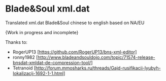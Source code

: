 # Blade&amp;Soul xml.dat

Translated xml.dat Blade&amp;Soul chinese to english based on NA/EU

{Work in progress and incomplete}

Thanks to:
- RogerUP13 [https://github.com/RogerUP13/bns-xml-editor]
- ronny1982 [http://www.bladeandsouldojo.com/topic/71574-release-bnsdat-xmldat-de-compression-tool/]
- Tetranoid [http://forum.mmosharks.ru/threads/Gajd-rusifikacii-lyubyh-lokalizacij-1692-1-1.html]

